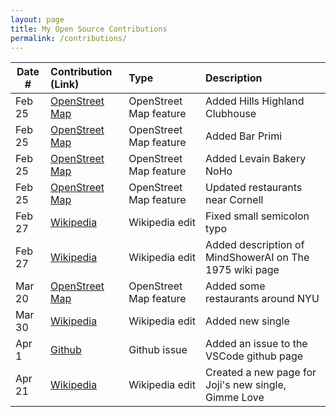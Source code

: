 ```yaml
---
layout: page
title: My Open Source Contributions
permalink: /contributions/
---
```


<!--
Type of the contribution should be "Wikipedia edit", "OpenStreet Map feature", "Documentation", "Course website", "Blog",
"Browse Add-on", etc.

The description should include a brief summary of what you did.

Replace the first row with your own contribution. 

-->





| Date #       | Contribution (Link)  | Type  | Description |
|---|:---|:---|:---|
| Feb 25   | [OpenStreet Map](https://www.openstreetmap.org/changeset/81471582#map=19/40.65399/-74.62189)    | OpenStreet Map feature    |   Added Hills Highland Clubhouse    |
| Feb 25   | [OpenStreet Map](https://www.openstreetmap.org/changeset/81471832#map=19/40.72550/-73.99176)  | OpenStreet Map feature    |  Added Bar Primi    |
| Feb 25    | [OpenStreet Map](https://www.openstreetmap.org/changeset/81474288)   | OpenStreet Map feature    | Added Levain Bakery NoHo     |
| Feb 25 | [OpenStreet Map](https://www.openstreetmap.org/changeset/81474484) | OpenStreet Map feature | Updated restaurants near Cornell
| Feb 27 | [Wikipedia](https://en.wikipedia.org/w/index.php?title=The_1975&diff=prev&oldid=942921553) | Wikipedia edit | Fixed small semicolon typo 
| Feb 27 | [Wikipedia](https://en.wikipedia.org/w/index.php?title=The_1975&diff=prev&oldid=942923278) | Wikipedia edit | Added description of MindShowerAI on The 1975 wiki page
| Mar 20 | [OpenStreet Map](https://www.openstreetmap.org/changeset/82451069) | OpenStreet Map feature | Added some restaurants around NYU
| Mar 30 | [Wikipedia](https://en.wikipedia.org/w/index.php?title=Notes_on_a_Conditional_Form&diff=prev&oldid=948192238) | Wikipedia edit | Added new single
| Apr 1 | [Github](https://github.com/microsoft/vscode/issues/94194) | Github issue | Added an issue to the VSCode github page
| Apr 21 | [Wikipedia](https://en.wikipedia.org/w/index.php?title=Gimme_Love_(Joji_song)&diff=prev&oldid=952226396) | Wikipedia edit | Created a new page for Joji's new single, Gimme Love
